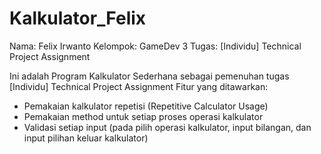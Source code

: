 # Kalkulator_Felix
 Nama: Felix Irwanto
 Kelompok: GameDev 3
 Tugas: [Individu] Technical Project Assignment
 
 Ini adalah Program Kalkulator Sederhana sebagai pemenuhan tugas [Individu] Technical Project Assignment
 Fitur yang ditawarkan:
 - Pemakaian kalkulator repetisi (Repetitive Calculator Usage)
 - Pemakaian method untuk setiap proses operasi kalkulator
 - Validasi setiap input (pada pilih operasi kalkulator, input bilangan, dan input pilihan keluar kalkulator)